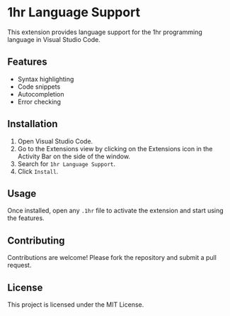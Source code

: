 # 1hr Language Support

This extension provides language support for the 1hr programming language in Visual Studio Code.

## Features

- Syntax highlighting
- Code snippets
- Autocompletion
- Error checking

## Installation

1. Open Visual Studio Code.
2. Go to the Extensions view by clicking on the Extensions icon in the Activity Bar on the side of the window.
3. Search for `1hr Language Support`.
4. Click `Install`.

## Usage

Once installed, open any `.1hr` file to activate the extension and start using the features.

## Contributing

Contributions are welcome! Please fork the repository and submit a pull request.

## License

This project is licensed under the MIT License.